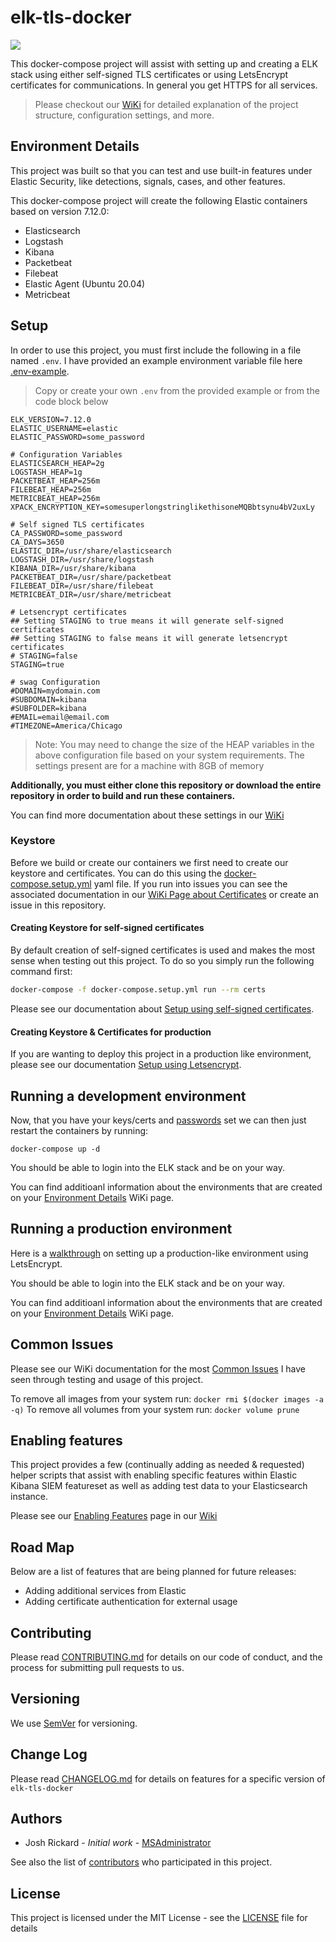 # elk-tls-docker

![](https://raw.githubusercontent.com/wiki/swimlane/elk-tls-docker/images/elk-tls-docker-diagram.png)

This docker-compose project will assist with setting up and creating a ELK stack using either self-signed TLS certificates or using LetsEncrypt certificates for communications.  In general you get HTTPS for all services.

> Please checkout our [WiKi](https://github.com/swimlane/elk-tls-docker/wiki) for detailed explanation of the project structure, configuration settings, and more.

## Environment Details

This project was built so that you can test and use built-in features under Elastic Security, like detections, signals, cases, and other features.

This docker-compose project will create the following Elastic containers based on version 7.12.0:

* Elasticsearch
* Logstash
* Kibana
* Packetbeat
* Filebeat
* Elastic Agent (Ubuntu 20.04)
* Metricbeat

## Setup

In order to use this project, you must first include the following in a file named `.env`. I have provided an example environment variable file here [.env-example](https://github.com/swimlane/elk-tls-docker/blob/master/.env-example).

> Copy or create your own `.env` from the provided example or from the code block below

```text
ELK_VERSION=7.12.0
ELASTIC_USERNAME=elastic
ELASTIC_PASSWORD=some_password

# Configuration Variables
ELASTICSEARCH_HEAP=2g
LOGSTASH_HEAP=1g
PACKETBEAT_HEAP=256m
FILEBEAT_HEAP=256m
METRICBEAT_HEAP=256m
XPACK_ENCRYPTION_KEY=somesuperlongstringlikethisoneMQBbtsynu4bV2uxLy

# Self signed TLS certificates
CA_PASSWORD=some_password
CA_DAYS=3650
ELASTIC_DIR=/usr/share/elasticsearch
LOGSTASH_DIR=/usr/share/logstash
KIBANA_DIR=/usr/share/kibana
PACKETBEAT_DIR=/usr/share/packetbeat
FILEBEAT_DIR=/usr/share/filebeat
METRICBEAT_DIR=/usr/share/metricbeat

# Letsencrypt certificates
## Setting STAGING to true means it will generate self-signed certificates
## Setting STAGING to false means it will generate letsencrypt certificates
# STAGING=false
STAGING=true

# swag Configuration
#DOMAIN=mydomain.com
#SUBDOMAIN=kibana
#SUBFOLDER=kibana
#EMAIL=email@email.com
#TIMEZONE=America/Chicago
```

> Note: You may need to change the size of the HEAP variables in the above configuration file based on your system requirements.  The settings present are for a machine with 8GB of memory

**Additionally, you must either clone this repository or download the entire repository in order to build and run these containers.**

You can find more documentation about these settings in our [WiKi](https://github.com/swimlane/elk-tls-docker/wiki/Environment-Variables)

### Keystore

Before we build or create our containers we first need to create our keystore and certificates.  You can do this using the [docker-compose.setup.yml](docker-compose.setup.yml) yaml file.  If you run into issues you can see the associated documentation in our [WiKi Page about Certificates](https://github.com/swimlane/elk-tls-docker/wiki/Certificates) or create an issue in this repository.

#### Creating Keystore for self-signed certificates

By default creation of self-signed certificates is used and makes the most sense when testing out this project.  To do so you simply run the following command first:

```bash
docker-compose -f docker-compose.setup.yml run --rm certs
```

Please see our documentation about [Setup using self-signed certificates](https://github.com/swimlane/elk-tls-docker/wiki/Setup%20using%20self-signed%20certificates).

#### Creating Keystore & Certificates for production

If you are wanting to deploy this project in a production like environment, please see our documentation [Setup using Letsencrypt](https://github.com/swimlane/elk-tls-docker/wiki/Setup%20using%20Letsencrypt).


## Running a development environment

Now, that you have your keys/certs and [passwords](https://github.com/swimlane/elk-tls-docker/wiki/Setting%20Passwords) set we can then just restart the containers by running:

```
docker-compose up -d
```

You should be able to login into the ELK stack and be on your way.

You can find additioanl information about the environments that are created on your [Environment Details](https://github.com/swimlane/elk-tls-docker/wiki/Environment-Details) WiKi page.

## Running a production environment

Here is a [walkthrough](https://github.com/swimlane/elk-tls-docker/wiki/Letsencrypt%20Walkthrough) on setting up a production-like environment using LetsEncrypt.

You should be able to login into the ELK stack and be on your way.

You can find additioanl information about the environments that are created on your [Environment Details](https://github.com/swimlane/elk-tls-docker/wiki/Environment-Details) WiKi page.

## Common Issues

Please see our WiKi documentation for the most [Common Issues](https://github.com/swimlane/elk-tls-docker/wiki/Common-Issues) I have seen through testing and usage of this project.

To remove all images from your system run: ```docker rmi $(docker images -a -q)```
To remove all volumes from your system run: ```docker volume prune```

## Enabling features

This project provides a few (continually adding as needed & requested) helper scripts that assist with enabling specific features within Elastic Kibana SIEM featureset as well as adding test data to your Elasticsearch instance.

Please see our [Enabling Features](https://github.com/swimlane/elk-tls-docker/wiki/Enabling-Features) page in our [Wiki](https://github.com/swimlane/elk-tls-docker/wiki)

## Road Map

Below are a list of features that are being planned for future releases:

* Adding additional services from Elastic
* Adding certificate authentication for external usage

## Contributing

Please read [CONTRIBUTING.md](CONTRIBUTING.md) for details on our code of conduct, and the process for submitting pull requests to us.

## Versioning

We use [SemVer](http://semver.org/) for versioning. 

## Change Log

Please read [CHANGELOG.md](CHANGELOG.md) for details on features for a specific version of `elk-tls-docker`

## Authors

* Josh Rickard - *Initial work* - [MSAdministrator](https://github.com/msadministrator)

See also the list of [contributors](https://github.com/swimlane/elk-tls-docker/contributors) who participated in this project.

## License

This project is licensed under the MIT License - see the [LICENSE](LICENSE.md) file for details
